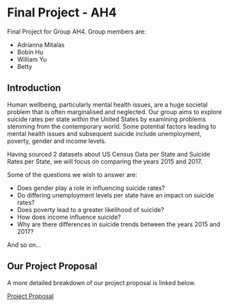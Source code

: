 # Final Project - AH4
Final Project for Group AH4. Group members are:
* Adrianna Mitalas
* Bobin Hu
* William Yu
* Betty

## Introduction

Human wellbeing, particularly mental health issues, are a huge societal problem that is often marginalised and neglected. Our group aims to explore suicide rates per state within the United States by examining problems stemming from the contemporary world. Some potential factors leading to mental health issues and subsequent suicide include unemployment, poverty, gender and income levels.

Having sourced 2 datasets about US Census Data per State and Suicide Rates per State, we will focus on comparing the years 2015 and 2017.

Some of the questions we wish to answer are:
* Does gender play a role in influencing suicide rates?
* Do differing unemployment levels per state have an impact on suicide rates?
* Does poverty lead to a greater likelihood of suicide?
* How does income influence suicide?
* Why are there differences in suicide trends between the years 2015 and 2017?

And so on...

## Our Project Proposal
A more detailed breakdown of our project proposal is linked below.

[Project Proposal](https://github.com/amitalas98/finalprojectAH4.wiki.git)
